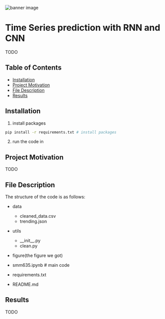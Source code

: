 ![banner image](https://user-images.githubusercontent.com/61338647/170028290-c2b58093-8cf4-4ee9-b08b-77d0cc21e3f8.jpg)

# Time Series prediction with RNN and CNN
TODO

## Table of Contents
* [Installation](#Installation)
* [Project Motivation](#motivation)
* [File Description](#description)
* [Results](#Results)

## Installation
1. install packages
```bash
pip install -r requirements.txt # install packages
```
2. run the code in 

## Project Motivation <a name="motivation"></a>
TODO

## File Description <a name="description"></a>
The structure of the code is as follows:
- data
  - cleaned_data.csv
  - trending.json

- utils
  - \_\_init\_\_.py
  - clean.py
- figure(the figure we got)
- smm635.ipynb # main code
- requirements.txt
- README.md

## Results
TODO
